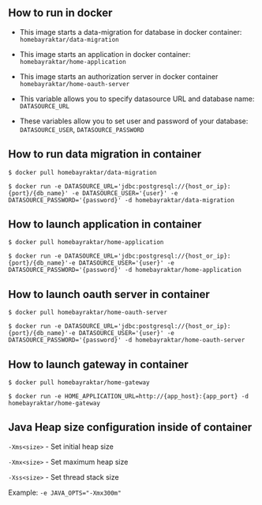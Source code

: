 ## How to run in docker
- This image starts a data-migration for database in docker container:
  `homebayraktar/data-migration`


- This image starts an application in docker container:  
  `homebayraktar/home-application`

- This image starts an authorization server in docker container
  `homebayraktar/home-oauth-server`

- This variable allows you to specify datasource URL and database name:
  `DATASOURCE_URL`
  

- These variables allow you to set user and password of your database:
  `DATASOURCE_USER`, `DATASOURCE_PASSWORD`


## How to run data migration in container

 `$ docker pull homebayraktar/data-migration`

`$ docker run -e DATASOURCE_URL='jdbc:postgresql://{host_or_ip}:{port}/{db_name}' -e DATASOURCE_USER='{user}' -e DATASOURCE_PASSWORD='{password}' -d homebayraktar/data-migration`

## How to launch application in container

`$ docker pull homebayraktar/home-application`

`$ docker run -e DATASOURCE_URL='jdbc:postgresql://{host_or_ip}:{port}/{db_name}'-e DATASOURCE_USER='{user}' -e DATASOURCE_PASSWORD='{password}' -d homebayraktar/home-application`

## How to launch oauth server in container

`$ docker pull homebayraktar/home-oauth-server`

`$ docker run -e DATASOURCE_URL='jdbc:postgresql://{host_or_ip}:{port}/{db_name}'-e DATASOURCE_USER='{user}' -e DATASOURCE_PASSWORD='{password}' -d homebayraktar/home-oauth-server`

## How to launch gateway in container

`$ docker pull homebayraktar/home-gateway`

`$ docker run -e HOME_APPLICATION_URL=http://{app_host}:{app_port} -d homebayraktar/home-gateway`

## Java Heap size configuration inside of container

`-Xms<size>` - Set initial heap size

`-Xmx<size>` - Set maximum heap size	

`-Xss<size>` - Set thread stack size

 Example: `-e JAVA_OPTS="-Xmx300m"`
 
 